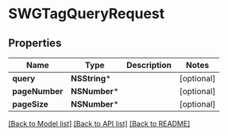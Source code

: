 # SWGTagQueryRequest

## Properties
Name | Type | Description | Notes
------------ | ------------- | ------------- | -------------
**query** | **NSString*** |  | [optional] 
**pageNumber** | **NSNumber*** |  | [optional] 
**pageSize** | **NSNumber*** |  | [optional] 

[[Back to Model list]](../README.md#documentation-for-models) [[Back to API list]](../README.md#documentation-for-api-endpoints) [[Back to README]](../README.md)


